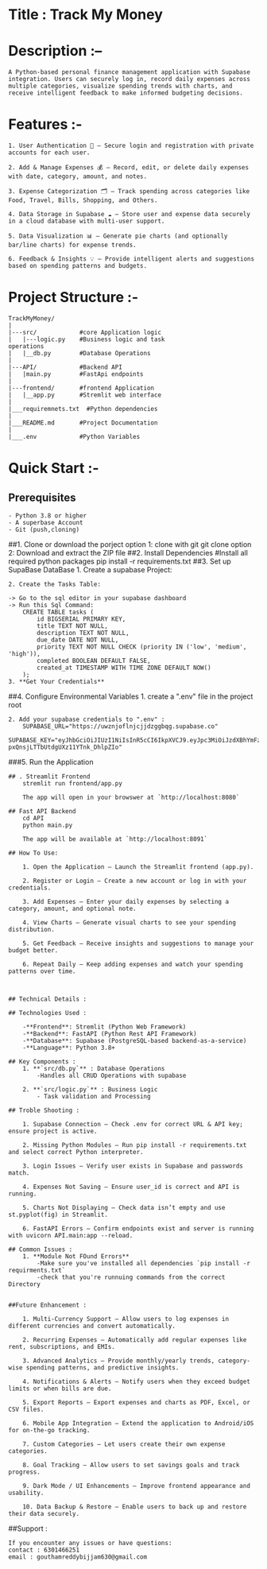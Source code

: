 # Title : Track My Money

# Description :– 

    A Python-based personal finance management application with Supabase integration. Users can securely log in, record daily expenses across multiple categories, visualize spending trends with charts, and receive intelligent feedback to make informed budgeting decisions.

# Features :-

    1. User Authentication 🔑 – Secure login and registration with private accounts for each user.

    2. Add & Manage Expenses 💰 – Record, edit, or delete daily expenses with date, category, amount, and notes.

    3. Expense Categorization 🗂️ – Track spending across categories like Food, Travel, Bills, Shopping, and Others.

    4. Data Storage in Supabase ☁️ – Store user and expense data securely in a cloud database with multi-user support.

    5. Data Visualization 📊 – Generate pie charts (and optionally bar/line charts) for expense trends.

    6. Feedback & Insights 💡 – Provide intelligent alerts and suggestions based on spending patterns and budgets.


# Project Structure :-
    TrackMyMoney/
    |
    |---src/            #core Application logic
    |   |---logic.py    #Business logic and task
    operations
    |   |__db.py        #Database Operations
    |
    |---API/            #Backend API
    |   |main.py        #FastApi endpoints
    |
    |---frontend/       #frontend Application
    |   |__app.py       #Stremlit web interface
    |
    |___requiremnets.txt  #Python dependencies
    |
    |___README.md       #Project Documentation
    |
    |___.env            #Python Variables


# Quick Start :-
## Prerequisites

    - Python 3.8 or higher
    - A superbase Account
    - Git (push,cloning)
##1. Clone or download the porject
    option 1: clone with git
        git clone <repository-url>
    option 2: Download and extract the ZIP file
##2. Install Dependencies
    #Install all required python packages
        pip install -r requirements.txt
##3. Set up SupaBase DataBase
    1. Create a supabase Project:

    2. Create the Tasks Table:

    -> Go to the sql editor in your supabase dashboard
    -> Run this Sql Command:
        CREATE TABLE tasks (
            id BIGSERIAL PRIMARY KEY,
            title TEXT NOT NULL,
            description TEXT NOT NULL,
            due_date DATE NOT NULL,
            priority TEXT NOT NULL CHECK (priority IN ('low', 'medium', 'high')),
            completed BOOLEAN DEFAULT FALSE,
            created_at TIMESTAMP WITH TIME ZONE DEFAULT NOW()
        );
    3. **Get Your Credentials**

##4. Configure Environmental Variables
    1. create a ".env" file in the project root

    2. Add your supabase credentials to ".env" :
        SUPABASE_URL="https://uwznjoflnjcjjdzggbqg.supabase.co"
        SUPABASE_KEY="eyJhbGciOiJIUzI1NiIsInR5cCI6IkpXVCJ9.eyJpc3MiOiJzdXBhYmFzZSIsInJlZiI6InV3em5qb2ZsbmpjampkemdnYnFnIiwicm9sZSI6ImFub24iLCJpYXQiOjE3NTgwODIwNDQsImV4cCI6MjA3MzY1ODA0NH0.Klw4Zw0BOml-pxQnsjLTTbUtdgUXz11YTnk_DhlpZIo"
###5. Run the Application

    ## . Streamlit Frontend
        stremlit run frontend/app.py

        The app will open in your browswer at `http://localhost:8080`

    ## Fast API Backend
        cd API
        python main.py

        The app will be available at `http://localhost:8091`

    ## How To Use:

        1. Open the Application – Launch the Streamlit frontend (app.py).

        2. Register or Login – Create a new account or log in with your credentials.

        3. Add Expenses – Enter your daily expenses by selecting a category, amount, and optional note.

        4. View Charts – Generate visual charts to see your spending distribution.

        5. Get Feedback – Receive insights and suggestions to manage your budget better.

        6. Repeat Daily – Keep adding expenses and watch your spending patterns over time.



    ## Technical Details :

    ## Technologies Used :

        -**Frontend**: Stremlit (Python Web Framework)
        -**Backend**: FastAPI (Python Rest API Framework)
        -**Database**: Supabase (PostgreSQL-based backend-as-a-service)
        -**Language**: Python 3.8+

    ## Key Components :
        1. **`src/db.py`** : Database Operations 
            -Handles all CRUD Operations with supabase
        
        2. **`src/logic.py`** : Business Logic 
            - Task validation and Processing

    ## Troble Shooting :

        1. Supabase Connection – Check .env for correct URL & API key; ensure project is active.

        2. Missing Python Modules – Run pip install -r requirements.txt and select correct Python interpreter.

        3. Login Issues – Verify user exists in Supabase and passwords match.

        4. Expenses Not Saving – Ensure user_id is correct and API is running.

        5. Charts Not Displaying – Check data isn’t empty and use st.pyplot(fig) in Streamlit.

        6. FastAPI Errors – Confirm endpoints exist and server is running with uvicorn API.main:app --reload.

    ## Common Issues : 
        1. **Module Not FOund Errors**
            -Make sure you've installed all dependencies `pip install -r requirments.txt`
            -check that you're runnuing commands from the correct Directory 
        

    ##Future Enhancement : 

        1. Multi-Currency Support – Allow users to log expenses in different currencies and convert automatically.

        2. Recurring Expenses – Automatically add regular expenses like rent, subscriptions, and EMIs.

        3. Advanced Analytics – Provide monthly/yearly trends, category-wise spending patterns, and predictive insights.

        4. Notifications & Alerts – Notify users when they exceed budget limits or when bills are due.

        5. Export Reports – Export expenses and charts as PDF, Excel, or CSV files.

        6. Mobile App Integration – Extend the application to Android/iOS for on-the-go tracking.

        7. Custom Categories – Let users create their own expense categories.

        8. Goal Tracking – Allow users to set savings goals and track progress.

        9. Dark Mode / UI Enhancements – Improve frontend appearance and usability.

        10. Data Backup & Restore – Enable users to back up and restore their data securely.

##Support : 

    If you encounter any issues or have questions: 
    contact : 6301466251
    email : gouthamreddybijjam630@gmail.com
